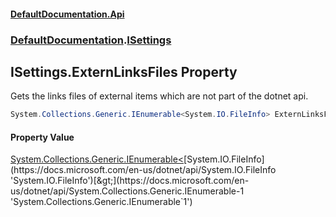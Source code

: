 #### [DefaultDocumentation.Api](index.md 'index')
### [DefaultDocumentation](index.md#DefaultDocumentation 'DefaultDocumentation').[ISettings](ISettings.md 'DefaultDocumentation.ISettings')

## ISettings.ExternLinksFiles Property

Gets the links files of external items which are not part of the dotnet api.

```csharp
System.Collections.Generic.IEnumerable<System.IO.FileInfo> ExternLinksFiles { get; }
```

#### Property Value
[System.Collections.Generic.IEnumerable&lt;](https://docs.microsoft.com/en-us/dotnet/api/System.Collections.Generic.IEnumerable-1 'System.Collections.Generic.IEnumerable`1')[System.IO.FileInfo](https://docs.microsoft.com/en-us/dotnet/api/System.IO.FileInfo 'System.IO.FileInfo')[&gt;](https://docs.microsoft.com/en-us/dotnet/api/System.Collections.Generic.IEnumerable-1 'System.Collections.Generic.IEnumerable`1')